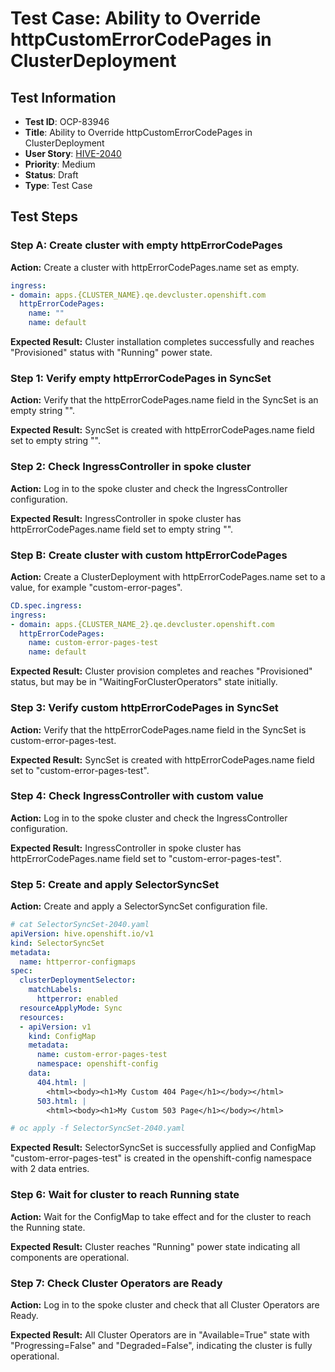 # Test Case: Ability to Override httpCustomErrorCodePages in ClusterDeployment

## Test Information
- **Test ID**: OCP-83946
- **Title**: Ability to Override httpCustomErrorCodePages in ClusterDeployment
- **User Story**: [HIVE-2040](https://issues.redhat.com/browse/HIVE-2040)
- **Priority**: Medium
- **Status**: Draft
- **Type**: Test Case

## Test Steps

### Step A: Create cluster with empty httpErrorCodePages

**Action:**
Create a cluster with httpErrorCodePages.name set as empty.

```yaml
ingress:
- domain: apps.{CLUSTER_NAME}.qe.devcluster.openshift.com
  httpErrorCodePages:
    name: ""
    name: default
```

**Expected Result:**
Cluster installation completes successfully and reaches "Provisioned" status with "Running" power state.

### Step 1: Verify empty httpErrorCodePages in SyncSet

**Action:**
Verify that the httpErrorCodePages.name field in the SyncSet is an empty string "".

**Expected Result:**
SyncSet is created with httpErrorCodePages.name field set to empty string "".

### Step 2: Check IngressController in spoke cluster

**Action:**
Log in to the spoke cluster and check the IngressController configuration.

**Expected Result:**
IngressController in spoke cluster has httpErrorCodePages.name field set to empty string "".

### Step B: Create cluster with custom httpErrorCodePages

**Action:**
Create a ClusterDeployment with httpErrorCodePages.name set to a value, for example "custom-error-pages".

```yaml
CD.spec.ingress:
ingress:
- domain: apps.{CLUSTER_NAME_2}.qe.devcluster.openshift.com
  httpErrorCodePages:
    name: custom-error-pages-test
    name: default
```

**Expected Result:**
Cluster provision completes and reaches "Provisioned" status, but may be in "WaitingForClusterOperators" state initially.

### Step 3: Verify custom httpErrorCodePages in SyncSet

**Action:**
Verify that the httpErrorCodePages.name field in the SyncSet is custom-error-pages-test.

**Expected Result:**
SyncSet is created with httpErrorCodePages.name field set to "custom-error-pages-test".

### Step 4: Check IngressController with custom value

**Action:**
Log in to the spoke cluster and check the IngressController configuration.

**Expected Result:**
IngressController in spoke cluster has httpErrorCodePages.name field set to "custom-error-pages-test".

### Step 5: Create and apply SelectorSyncSet

**Action:**
Create and apply a SelectorSyncSet configuration file.

```yaml
# cat SelectorSyncSet-2040.yaml
apiVersion: hive.openshift.io/v1
kind: SelectorSyncSet
metadata:
  name: httperror-configmaps
spec:
  clusterDeploymentSelector:
    matchLabels:
      httperror: enabled
  resourceApplyMode: Sync
  resources:
  - apiVersion: v1
    kind: ConfigMap
    metadata:
      name: custom-error-pages-test
      namespace: openshift-config
    data:
      404.html: |
        <html><body><h1>My Custom 404 Page</h1></body></html>
      503.html: |
        <html><body><h1>My Custom 503 Page</h1></body></html>

# oc apply -f SelectorSyncSet-2040.yaml
```

**Expected Result:**
SelectorSyncSet is successfully applied and ConfigMap "custom-error-pages-test" is created in the openshift-config namespace with 2 data entries.

### Step 6: Wait for cluster to reach Running state

**Action:**
Wait for the ConfigMap to take effect and for the cluster to reach the Running state.

**Expected Result:**
Cluster reaches "Running" power state indicating all components are operational.

### Step 7: Check Cluster Operators are Ready

**Action:**
Log in to the spoke cluster and check that all Cluster Operators are Ready.

**Expected Result:**
All Cluster Operators are in "Available=True" state with "Progressing=False" and "Degraded=False", indicating the cluster is fully operational.
